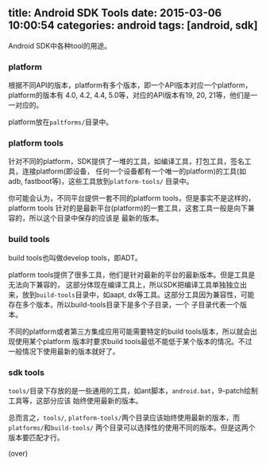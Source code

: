 ﻿title: Android SDK Tools
date: 2015-03-06 10:00:54
categories: android
tags: [android, sdk]
---

Android SDK中各种tool的用途。

<!-- more -->

### platform

根据不同API的版本，platform有多个版本，即一个API版本对应一个platform，platform的版本有
4.0, 4.2, 4.4, 5.0等，对应的API版本有19, 20, 21等，他们是一一对应的。

platform放在`paltforms/`目录中。

### platform tools

针对不同的platform，SDK提供了一堆的工具，如编译工具，打包工具，签名工具，连接platform(即设备，
任何一个设备都有一个唯一的platform)的工具(如adb, fastboot等)，这些工具放到`platform-tools/`
目录中。

你可能会认为，不同平台提供一套不同的platform tools，但是事实不是这样的，platform tools
针对的是最新平台(platform)的一套工具，这套工具一般是向下兼容的，所以这个目录中保存的应该是
最新的版本。

### build tools

build tools也叫做develop tools，即ADT。

platform tools提供了很多工具，他们是针对最新的平台的最新版本。但是工具是无法向下兼容的，
这部分体现在编译工具上，所以SDK把编译工具单独独立出来，放到`build-tools`目录中，如aapt,
dx等工具。这部分工具因为兼容性，可能存在多个版本，所以build-tools目录下是多个子目录，一个
子目录代表一个版本。

不同的platform或者第三方集成应用可能需要特定的build tools版本，所以就会出现使用某个platform
版本时要求build tools最低不能低于某个版本的情况。不过一般情况下使用最新的版本就好了。

### sdk tools

`tools/`目录下存放的是一些通用的工具，如ant脚本，`android.bat`，9-patch绘制工具等，这部分应该
始终使用最新的版本。

总而言之，`tools/`, `platform-tools/`两个目录应该始终使用最新的版本，而`platforms/`和`build-tools/`
两个目录可以选择性的使用不同的版本。但是这两个版本要匹配才行。

(over)
